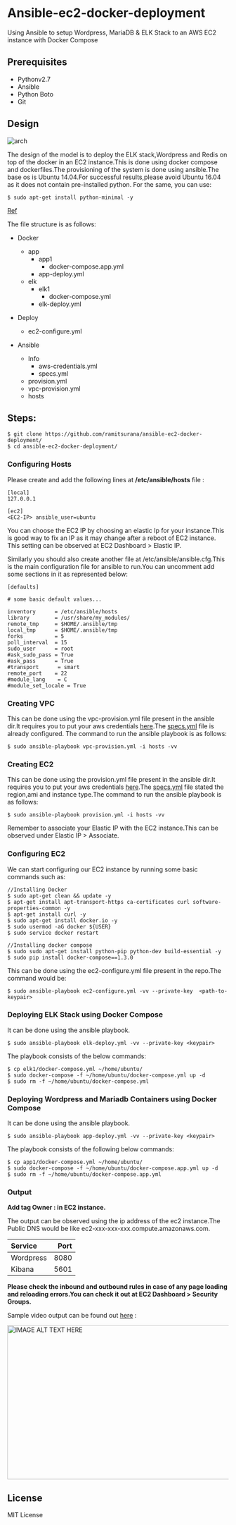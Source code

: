 # Ansible-ec2-docker-deployment
Using Ansible to setup Wordpress, MariaDB & ELK Stack to an AWS EC2 instance with Docker Compose 

## Prerequisites

* Pythonv2.7
* Ansible
* Python Boto    
* Git


## Design

![arch](https://user-images.githubusercontent.com/8342133/27880020-2d11dfce-61e1-11e7-800e-9af806aa4903.png)

The design of the model is to deploy the ELK stack,Wordpress and Redis on top of the docker in an EC2 instance.This is done using docker compose and dockerfiles.The provisioning of the system is done using ansible.The base os is Ubuntu 14.04.For successful results,please avoid Ubuntu 16.04 as it does not contain pre-installed python. For the same, you can use: 

````
$ sudo apt-get install python-minimal -y
````

[Ref](https://github.com/ansible/ansible/issues/19584)

The file structure is as follows:

* Docker
  - app
    - app1
      - docker-compose.app.yml
    - app-deploy.yml
  - elk
    - elk1    
      - docker-compose.yml
    - elk-deploy.yml

* Deploy 
  - ec2-configure.yml

* Ansible
  - Info
    - aws-credentials.yml
    - specs.yml
  - provision.yml
  - vpc-provision.yml
  - hosts

## Steps:

```
$ git clone https://github.com/ramitsurana/ansible-ec2-docker-deployment/
$ cd ansible-ec2-docker-deployment/
```

### Configuring Hosts

Please create and add the following lines at **/etc/ansible/hosts** file :

````
[local]
127.0.0.1

[ec2]
<EC2-IP> ansible_user=ubuntu
````

You can choose the EC2 IP by choosing an elastic Ip for your instance.This is good way to fix an IP as it may change after a reboot of EC2 instance. This setting can be observed at EC2 Dashboard > Elastic IP. 

Similarly you should also create another file at /etc/ansible/ansible.cfg.This is the main configuration file for ansible to run.You can uncomment add some sections in it as represented below:

````
[defaults]

# some basic default values...

inventory      = /etc/ansible/hosts
library        = /usr/share/my_modules/
remote_tmp     = $HOME/.ansible/tmp
local_tmp      = $HOME/.ansible/tmp
forks          = 5
poll_interval  = 15
sudo_user      = root
#ask_sudo_pass = True
#ask_pass      = True
#transport      = smart
remote_port    = 22
#module_lang    = C
#module_set_locale = True

````
### Creating VPC 

This can be done using the vpc-provision.yml file present in the ansible dir.It requires you to put your aws credentials [here](https://github.com/ramitsurana/ansible-ec2-docker-deployment/blob/master/ansible/info/aws-credentials.yml).The [specs.yml](https://github.com/ramitsurana/ansible-ec2-docker-deployment/blob/master/ansible/info/specs.yml) file is already configured. The command to run the ansible playbook is as follows:

````
$ sudo ansible-playbook vpc-provision.yml -i hosts -vv
````

### Creating EC2 

This can be done using the provision.yml file present in the ansible dir.It requires you to put your aws credentials [here](https://github.com/ramitsurana/ansible-ec2-docker-deployment/blob/master/ansible/info/aws-credentials.yml).The [specs.yml](https://github.com/ramitsurana/ansible-ec2-docker-deployment/blob/master/ansible/info/specs.yml) file stated the region,ami and instance type.The command to run the ansible playbook is as follows:

````
$ sudo ansible-playbook provision.yml -i hosts -vv
````

Remember to associate your Elastic IP with the EC2 instance.This can be observed under Elastic IP > Associate.

### Configuring EC2

We can start configuring our EC2 instance by running some basic commands such as:

````
//Installing Docker
$ sudo apt-get clean && update -y
$ apt-get install apt-transport-https ca-certificates curl software-properties-common -y
$ apt-get install curl -y
$ sudo apt-get install docker.io -y
$ sudo usermod -aG docker ${USER}
$ sudo service docker restart

//Installing docker compose
$ sudo sudo apt-get install python-pip python-dev build-essential -y
$ sudo pip install docker-compose==1.3.0
````

This can be done using the ec2-configure.yml file present in the repo.The command would be:

````
$ sudo ansible-playbook ec2-configure.yml -vv --private-key  <path-to-keypair>
````

### Deploying ELK Stack using Docker Compose

It can be done using the ansible playbook.

````
$ sudo ansible-playbook elk-deploy.yml -vv --private-key <keypair>
````

The playbook consists of the below commands:

````
$ cp elk1/docker-compose.yml ~/home/ubuntu/
$ sudo docker-compose -f ~/home/ubuntu/docker-compose.yml up -d
$ sudo rm -f ~/home/ubuntu/docker-compose.yml 

````

### Deploying Wordpress and Mariadb Containers using Docker Compose

It can be done using the ansible playbook.


````
$ sudo ansible-playbook app-deploy.yml -vv --private-key <keypair>
````

The playbook consists of the following below commands:

````
$ cp app1/docker-compose.yml ~/home/ubuntu/
$ sudo docker-compose -f ~/home/ubuntu/docker-compose.app.yml up -d
$ sudo rm -f ~/home/ubuntu/docker-compose.app.yml 
````

### Output

**Add tag Owner : <YOUR-NAME> in EC2 instance.**

The output can be observed using the ip address of the ec2 instance.The Public DNS would be like ec2-xxx-xxx-xxx.compute.amazonaws.com.

Service   | Port | 
|:--------|------:|
|Wordpress | 8080|
|Kibana    | 5601|

**Please check the inbound and outbound rules in case of any page loading and reloading errors.You can check it out at EC2 Dashboard > Security Groups.**

Sample video output can be found out [here](https://youtu.be/BHcSNVzWRlo) :

<a href="http://www.youtube.com/watch?feature=player_embedded&v=BHcSNVzWRlo" target="_blank"><img src="http://img.youtube.com/vi/BHcSNVzWRlo/0.jpg" alt="IMAGE ALT TEXT HERE" width="540" height="350" /></a>

## License

MIT License

